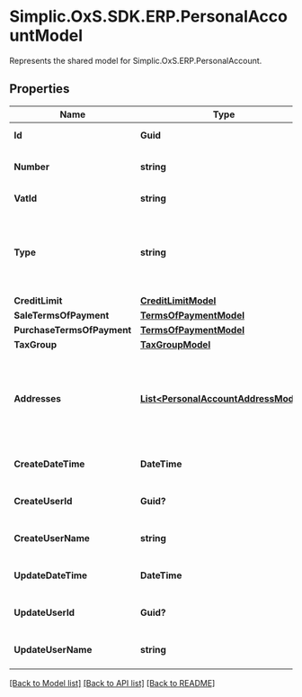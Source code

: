 # Simplic.OxS.SDK.ERP.PersonalAccountModel
Represents the shared model for Simplic.OxS.ERP.PersonalAccount.

## Properties

Name | Type | Description | Notes
------------ | ------------- | ------------- | -------------
**Id** | **Guid** | Gets or sets the ID. | [optional] 
**Number** | **string** | gets or sets the number. | [optional] 
**VatId** | **string** | Gets or sets the vat id. | [optional] 
**Type** | **string** | Gets or sets the personal account type. (creditor / debitor) | [optional] 
**CreditLimit** | [**CreditLimitModel**](CreditLimitModel.md) |  | [optional] 
**SaleTermsOfPayment** | [**TermsOfPaymentModel**](TermsOfPaymentModel.md) |  | [optional] 
**PurchaseTermsOfPayment** | [**TermsOfPaymentModel**](TermsOfPaymentModel.md) |  | [optional] 
**TaxGroup** | [**TaxGroupModel**](TaxGroupModel.md) |  | [optional] 
**Addresses** | [**List&lt;PersonalAccountAddressModel&gt;**](PersonalAccountAddressModel.md) | Gets or sets the addresses.     A personal account can contain multiple addresses.   | [optional] 
**CreateDateTime** | **DateTime** | Gets or sets the create date time. | [optional] 
**CreateUserId** | **Guid?** | Gets or sets the create user id. | [optional] 
**CreateUserName** | **string** | Gets or sets the create user name. | [optional] 
**UpdateDateTime** | **DateTime** | Gets or sets the update date time. | [optional] 
**UpdateUserId** | **Guid?** | Gets or sets the update user id. | [optional] 
**UpdateUserName** | **string** | Gets or sets the udate user name. | [optional] 

[[Back to Model list]](../README.md#documentation-for-models) [[Back to API list]](../README.md#documentation-for-api-endpoints) [[Back to README]](../README.md)

